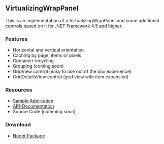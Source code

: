 ## VirtualizingWrapPanel

This is an implementation of a VirtualizingWrapPanel and some additional controls based on it for .NET Framework 4.5 and higher.

### Features
*  Horizontal and vertical orientation
*  Caching by page, items or pixels
*  Container recycling
*  Grouping (coming soon)
*  GridView control (easy to use out of the box experience)
*  GridDetailsView control (grid view with item expansion)

### Resources
* [Sample Application](https://gitlab.com/sbaeumlisberger/virtualizing-wrap-panel/tree/master/VirtualizingWrapPanelSamples)
* [API-Documentation](http://sbaeumlisberger.gitlab.io/virtualizing-wrap-panel/api/WpfToolkit.Controls.html)
* Source Code (comming soon)

### Download
* [Nuget Package](https://www.nuget.org/packages/VirtualizingWrapPanel/)